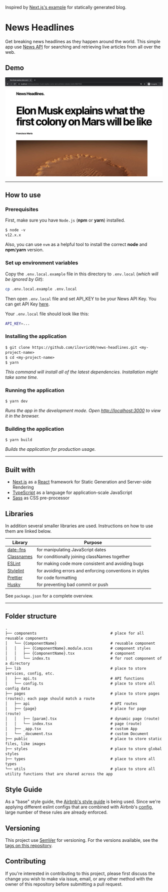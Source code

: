 Inspired by [Next.js's example](https://github.com/vercel/next.js/tree/canary/examples/blog-starter) for statically generated blog.

# News Headlines

Get breaking news headlines as they happen around the world. This simple app use [News API](https://newsapi.org/) for searching and retrieving live articles from all over the web.

## Demo

![Demo](./public/demo.png)

---

## How to use

### Prerequisites

First, make sure you have `Node.js` (**npm** or **yarn**) installed.

```
$ node -v
v12.x.x
```

Also, you can use `nvm` as a helpful tool to install the correct **node** and **npm**/**yarn** version.

### Set up environment variables

Copy the `.env.local.example` file in this directory to `.env.local` (_which will be ignored by Git_):

```bash
cp .env.local.example .env.local
```

Then open `.env.local` file and set API_KEY to be your News API Key. You can get API Key [here](https://newsapi.org/register).

Your `.env.local` file should look like this:

```bash
API_KEY=...
```

### Installing the application

```
$ git clone https://github.com/ilovric00/news-headlines.git <my-project-name>
$ cd <my-project-name>
$ yarn
```

_This command will install all of the latest dependencies. Installation might take some time._

### Running the application

```
$ yarn dev
```

_Runs the app in the development mode. Open [http://localhost:3000](http://localhost:3000) to view it in the browser._

### Building the application

```
$ yarn build
```

_Builds the application for production usage._

---

## Built with

- [Next.js](https://github.com/vercel/next.js) as a [React](https://github.com/facebook/react/) framework for Static Generation and Server-side Rendering
- [TypeScript](https://github.com/microsoft/TypeScript) as a language for application-scale JavaScript
- [Sass](https://github.com/sass/dart-sass) as CSS pre-processor

## Libraries

In addition several smaller libraries are used. Instructions on how to use them are linked below.

| Library                                               | Purpose                                                 |
| ----------------------------------------------------- | ------------------------------------------------------- |
| [date-fns](https://github.com/date-fns/date-fns)      | for manipulating JavaScript dates                       |
| [Classnames](https://github.com/JedWatson/classnames) | for conditionally joining classNames together           |
| [ESLint](https://github.com/eslint/eslint)            | for making code more consistent and avoiding bugs       |
| [Stylelint](https://github.com/stylelint/stylelint)   | for avoiding errors and enforcing conventions in styles |
| [Prettier](https://github.com/prettier/prettier)      | for code formatting                                     |
| [Husky](https://github.com/typicode/husky)            | for preventing bad commit or push                       |

See `package.json` for a complete overview.

---

## Folder structure

```
.
├── components                                 # place for all reusable components
│   └── {ComponentName}                        # reusable component
│   │   ├── {ComponentName}.module.scss        # component styles
│   │   ├── {ComponentName}.tsx                # component
│   │   └── index.ts                           # for root component of a directory
├── lib                                        # place to store services, config, etc.
│   ├── api.ts                                 # API functions
│   └── config.ts                              # place to store all config data
├── pages                                      # place to store pages (routes); each page should match a route
│   ├── api                                    # API routes
│   ├── {page}                                 # place for page (route)
│   │   ├── [param].tsx                        # dynamic page (route)
│   │   └── index.tsx                          # page (route)
│   ├── _app.tsx                               # custom App
|   └── _document.tsx                          # custom Document
├── public                                     # place to store static files, like images
├── styles                                     # place to store global styles
├── types                                      # place to store all types
└── utils                                      # place to store all utility functions that are shared across the app

```

## Style Guide

As a "base" style guide, the [Airbnb's style guide](https://airbnb.io/javascript/react) is being used. Since we're applying different eslint configs that are combined with Airbnb's [config](https://yarnpkg.com/package/eslint-config-airbnb), large number of these rules are already enforced.

## Versioning

This project use [SemVer](http://semver.org/) for versioning. For the versions available, see the [tags on this repository](https://github.com/ilovric00/news-headlines/tags).

## Contributing

If you're interested in contributing to this project, please first discuss the change you wish to make via issue, email, or any other method with the owner of this repository before submitting a pull request.
